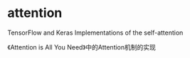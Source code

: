 # attention

TensorFlow and Keras Implementations of the self-attention

《Attention is All You Need》中的Attention机制的实现
